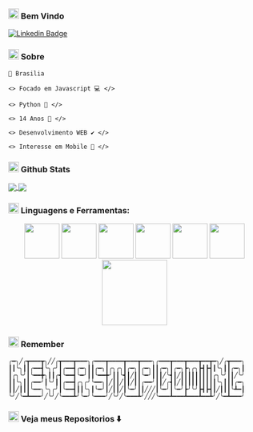 <h3> <img src="https://emojis.slackmojis.com/emojis/images/1569381018/6481/heart-8bit-1.gif?1569381018" width="21" /> Bem Vindo</h3>


<a href="https://www.linkedin.com/in/destr00/" rel="nofollow"><img src="https://camo.githubusercontent.com/4b8f1246b57a4a2580e30b26bec08d4b471a7e22cf8d82d782b8b467e1b0396b/68747470733a2f2f696d672e736869656c64732e696f2f62616467652f2d4c696e6b6564496e2d626c75653f7374796c653d666c61742d737175617265266c6f676f3d4c696e6b6564696e266c6f676f436f6c6f723d7768697465266c696e6b3d68747470733a2f2f7777772e6c696e6b6564696e2e636f6d2f696e2f6775737461766f6162656c31302f" alt="Linkedin Badge" data-canonical-src="https://img.shields.io/badge/-LinkedIn-blue?style=flat-square&amp;logo=Linkedin&amp;logoColor=white&amp;link=https://www.linkedin.com/in/destr00/" style="max-width:100%;"></a>

<h3> <img src="https://emojis.slackmojis.com/emojis/images/1569381018/6481/heart-8bit-1.gif?1569381018" width="21" /> Sobre</h3>

    📍 Brasilia
     
    <> Focado em Javascript 💻 </>
    
    <> Python 📌 </>
    
    <> 14 Anos 💯 </>
    
    <> Desenvolvimento WEB ✔️ </>
    
    <> Interesse em Mobile 📱 </>
    
<h3> <img src="https://emojis.slackmojis.com/emojis/images/1569381018/6481/heart-8bit-1.gif?1569381018" width="21" /> Github Stats</h3>

<a href="https://github.com/anuraghazra/github-readme-stats">
  <img align="center" src="https://github-readme-stats.vercel.app/api?username=chapadox&show_icons=true&theme=tokyonight" />
</a>
<a href="https://github.com/anuraghazra/convoychat">
  <img align="center" src="https://github-readme-stats.vercel.app/api/top-langs/?username=chapadox&layout=demo" />
</a>

<h3> <img src="https://emojis.slackmojis.com/emojis/images/1569381018/6481/heart-8bit-1.gif?1569381018" width="21" /> Linguagens e Ferramentas:</h3>

<p align="center">
  <img src="https://raw.githubusercontent.com/ShahriarShafin/ShahriarShafin/main/Assets/html.gif" width="70">
  <img src="https://raw.githubusercontent.com/ShahriarShafin/ShahriarShafin/main/Assets/css.gif" width="70">
  <img src="https://raw.githubusercontent.com/ShahriarShafin/ShahriarShafin/main/Assets/js.webp" width="70">
  <img src="https://raw.githubusercontent.com/ShahriarShafin/ShahriarShafin/main/Assets/vscode.webp" width="70">
  <img src="https://raw.githubusercontent.com/ShahriarShafin/ShahriarShafin/main/Assets/bootstrap.gif" width="70">
  <img src="https://raw.githubusercontent.com/ShahriarShafin/ShahriarShafin/main/Assets/github.webp" width="70">
  <img src="https://raw.githubusercontent.com/ShahriarShafin/ShahriarShafin/main/Assets/git.gif" width="130">
  </p>



<h3> <img src="https://emojis.slackmojis.com/emojis/images/1569381018/6481/heart-8bit-1.gif?1569381018" width="21" /> Remember</h3>

    
    ╭━╮╱╭┳━━━┳╮╱╱╭┳━━━┳━━━╮╭━━━┳━━━━┳━━━┳━━━╮╭━━━┳━━━┳━━━┳━━┳━╮╱╭┳━━━╮
    ┃┃╰╮┃┃╭━━┫╰╮╭╯┃╭━━┫╭━╮┃┃╭━╮┃╭╮╭╮┃╭━╮┃╭━╮┃┃╭━╮┃╭━╮┣╮╭╮┣┫┣┫┃╰╮┃┃╭━╮┃
    ┃╭╮╰╯┃╰━━╋╮┃┃╭┫╰━━┫╰━╯┃┃╰━━╋╯┃┃╰┫┃╱┃┃╰━╯┃┃┃╱╰┫┃╱┃┃┃┃┃┃┃┃┃╭╮╰╯┃┃╱╰╯
    ┃┃╰╮┃┃╭━━╯┃╰╯┃┃╭━━┫╭╮╭╯╰━━╮┃╱┃┃╱┃┃╱┃┃╭━━╯┃┃╱╭┫┃╱┃┃┃┃┃┃┃┃┃┃╰╮┃┃┃╭━╮
    ┃┃╱┃┃┃╰━━╮╰╮╭╯┃╰━━┫┃┃╰╮┃╰━╯┃╱┃┃╱┃╰━╯┃┃╱╱╱┃╰━╯┃╰━╯┣╯╰╯┣┫┣┫┃╱┃┃┃╰┻━┃
    ╰╯╱╰━┻━━━╯╱╰╯╱╰━━━┻╯╰━╯╰━━━╯╱╰╯╱╰━━━┻╯╱╱╱╰━━━┻━━━┻━━━┻━━┻╯╱╰━┻━━━╯
    
    
<h3> <img src="https://emojis.slackmojis.com/emojis/images/1569381018/6481/heart-8bit-1.gif?1569381018" width="21" /> Veja meus Repositorios ⬇️</h3>
    
